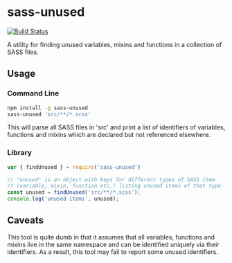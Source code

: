 sass-unused
===========

[![Build Status](https://travis-ci.org/robertknight/sass-unused.png?branch=master)](https://travis-ci.org/robertknight/sass-unused)

A utility for finding unused variables, mixins and functions in a collection of
SASS files.

## Usage

### Command Line

```sh
npm install -g sass-unused
sass-unused 'src/**/*.scss'
```

This will parse all SASS files in 'src' and print a list of identifiers of
variables, functions and mixins which are declared but not referenced
elsewhere.

### Library

```js
var { findUnused } = require('sass-unused')

// "unused" is an object with keys for different types of SASS item
// (variable, mixin, function etc.) listing unused items of that type.
const unused = findUnused('src/**/*.scss');
console.log('unused items', unused);
```

## Caveats

This tool is quite dumb in that it assumes that all variables, functions and mixins
live in the same namespace and can be identified uniquely via their
identifiers. As a result, this tool may fail to report some unused identifiers.
